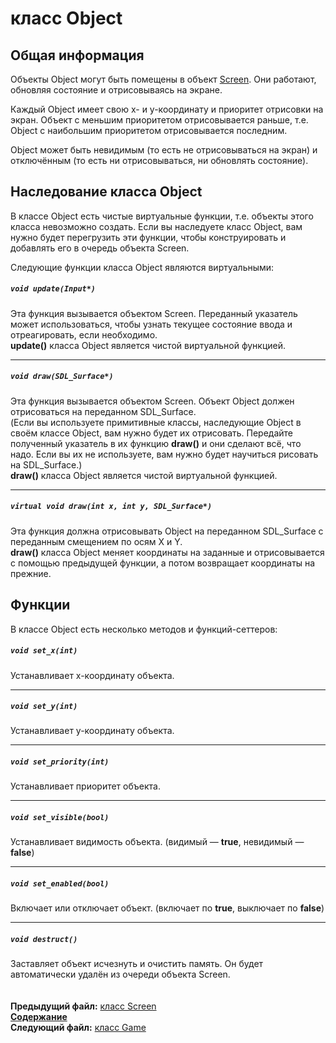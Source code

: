 ﻿# класс Object

## Общая информация

Объекты Object могут быть помещены в объект [Screen](03_Screen.md). Они работают, обновляя состояние и отрисовываясь на экране.

Каждый Object имеет свою x- и y-координату и приоритет отрисовки на экран. Объект с меньшим приоритетом отрисовывается раньше, т.е. Object с наибольшим приоритетом отрисовывается последним.

Object может быть невидимым (то есть не отрисовываться на экран) и отключённым (то есть ни отрисовываться, ни обновлять состояние).

## Наследование класса Object

В классе Object есть чистые виртуальные функции, т.е. объекты этого класса невозможно создать. Если вы наследуете класс Object, вам нужно будет перегрузить эти функции, чтобы конструировать и добавлять его в очередь объекта Screen.

Следующие функции класса Object являются виртуальными:

##### `void update(Input*)`
Эта функция вызывается объектом Screen. Переданный указатель может использоваться, чтобы узнать текущее состояние ввода и отреагировать, если необходимо.  
**update()** класса Object является чистой виртуальной функцией.  

----
##### `void draw(SDL_Surface*)`
Эта функция вызывается объектом Screen. Объект Object должен отрисоваться на переданном SDL_Surface.  
(Если вы используете примитивные классы, наследующие Object в своём классе Object, вам нужно будет их отрисовать. Передайте полученный указатель в их функцию **draw()** и они сделают всё, что надо. Если вы их не используете, вам нужно будет научиться рисовать на SDL_Surface.)  
**draw()** класса Object является чистой виртуальной функцией.  

----
##### `virtual void draw(int x, int y, SDL_Surface*)`
Эта функция должна отрисовывать Object на переданном SDL_Surface с переданным смещением по осям X и Y.  
**draw()** класса Object меняет координаты на заданные и отрисовывается с помощью предыдущей функции, а потом возвращает координаты на прежние.

## Функции

В классе Object есть несколько методов и функций-сеттеров:

##### `void set_x(int)`
Устанавливает x-координату объекта.  

----
##### `void set_y(int)`
Устанавливает y-координату объекта.  

----
##### `void set_priority(int)`
Устанавливает приоритет объекта.  

----
##### `void set_visible(bool)`
Устанавливает видимость объекта. (видимый — **true**, невидимый — **false**)  

----
##### `void set_enabled(bool)`
Включает или отключает объект. (включает по **true**, выключает по **false**)    

----
##### `void destruct()`
Заставляет объект исчезнуть и очистить память. Он будет автоматически удалён из очереди объекта Screen.  
   
   
**Предыдущий файл:** [класс Screen](03_Screen.md)  
**[Содержание](00_Contents.md)**  
**Следующий файл:** [класс Game](05_Game.md)